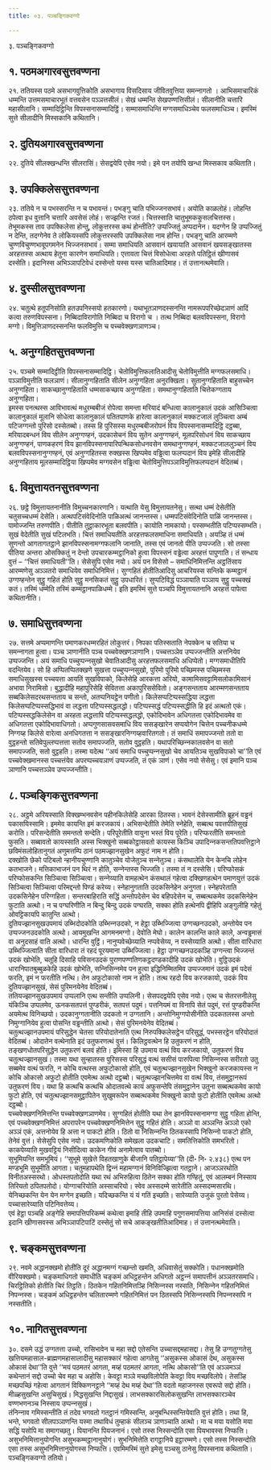 ```yaml
---
title: ०३. पञ्‍चङ्गिकवग्गो

---
```

३. पञ्‍चङ्गिकवग्गो  


## १. पठमअगारवसुत्तवण्णना

२१. ततियस्स पठमे असभागवुत्तिकोति असभागाय विसदिसाय जीवितवुत्तिया समन्‍नागतो । आभिसमाचारिकं धम्मन्ति उत्तमसमाचारभूतं वत्तवसेन पञ्‍ञत्तसीलं। सेखं धम्मन्ति सेखपण्णत्तिसीलं। सीलानीति चत्तारि महासीलानि। सम्मादिट्ठिन्ति विपस्सनासम्मादिट्ठिं। सम्मासमाधिन्ति मग्गसमाधिञ्‍चेव फलसमाधिञ्‍च। इमस्मिं सुत्ते सीलादीनि मिस्सकानि कथितानि।  


## २. दुतियअगारवसुत्तवण्णना

२२. दुतिये सीलक्खन्धन्ति सीलरासिं। सेसद्वयेपि एसेव नयो। इमे पन तयोपि खन्धा मिस्सकाव कथिताति।  


## ३. उपक्‍किलेससुत्तवण्णना

२३. ततिये न च पभस्सरन्ति न च पभावन्तं। पभङ्गु चाति पभिज्‍जनसभावं। अयोति काळलोहं। लोहन्ति ठपेत्वा इध वुत्तानि चत्तारि अवसेसं लोहं। सज्झन्ति रजतं। चित्तस्साति चातुभूमककुसलचित्तस्स। तेभूमकस्स ताव उपक्‍किलेसा होन्तु, लोकुत्तरस्स कथं होन्तीति? उप्पज्‍जितुं अप्पदानेन। यदग्गेन हि उप्पज्‍जितुं न देन्ति, तदग्गेनेव ते लोकियस्सपि लोकुत्तरस्सपि उपक्‍किलेसा नाम होन्ति। पभङ्गु चाति आरम्मणे चुण्णविचुण्णभावूपगमनेन भिज्‍जनसभावं। सम्मा समाधियति आसवानं खयायाति आसवानं खयसङ्खातस्स अरहत्तस्स अत्थाय हेतुना कारणेन समाधियति। एत्तावता चित्तं विसोधेत्वा अरहत्ते पतिट्ठितं खीणासवं दस्सेति। इदानिस्स अभिञ्‍ञापटिवेधं दस्सेन्तो यस्स यस्स चातिआदिमाह। तं उत्तानत्थमेवाति।  


## ४. दुस्सीलसुत्तवण्णना

२४. चतुत्थे हतूपनिसोति हतउपनिस्सयो हतकारणो। यथाभूतञाणदस्सनन्ति नामरूपपरिच्छेदञाणं आदिं कत्वा तरुणविपस्सना। निब्बिदाविरागोति निब्बिदा च विरागो च । तत्थ निब्बिदा बलवविपस्सना, विरागो मग्गो। विमुत्तिञाणदस्सनन्ति फलविमुत्ति च पच्‍चवेक्खणञाणञ्‍च।  


## ५. अनुग्गहितसुत्तवण्णना

२५. पञ्‍चमे सम्मादिट्ठीति विपस्सनासम्मादिट्ठि। चेतोविमुत्तिफलातिआदीसु चेतोविमुत्तीति मग्गफलसमाधि। पञ्‍ञाविमुत्तीति फलञाणं। सीलानुग्गहिताति सीलेन अनुग्गहिता अनुरक्खिता। सुतानुग्गहिताति बाहुसच्‍चेन अनुग्गहिता। साकच्छानुग्गहिताति धम्मसाकच्छाय अनुग्गहिता। समथानुग्गहिताति चित्तेकग्गताय अनुग्गहिता।  
इमस्स पनत्थस्स आविभावत्थं मधुरम्बबीजं रोपेत्वा समन्ता मरियादं बन्धित्वा कालानुकालं उदकं आसिञ्‍चित्वा कालानुकालं मूलानि सोधेत्वा कालानुकालं पतितपाणके हारेत्वा कालानुकालं मक्‍कटजालं लुञ्‍चित्वा अम्बं पटिजग्गन्तो पुरिसो दस्सेतब्बो। तस्स हि पुरिसस्स मधुरम्बबीजरोपनं विय विपस्सनासम्मादिट्ठि दट्ठब्बा, मरियादबन्धनं विय सीलेन अनुग्गण्हनं, उदकासेचनं विय सुतेन अनुग्गण्हनं, मूलपरिसोधनं विय साकच्छाय अनुग्गण्हनं, पाणकहरणं विय झानविपस्सनापारिपन्थिकसोधनवसेन समथानुग्गण्हनं, मक्‍कटजाललुञ्‍चनं विय बलवविपस्सनानुग्गण्हनं, एवं अनुग्गहितस्स रुक्खस्स खिप्पमेव वड्ढित्वा फलप्पदानं विय इमेहि सीलादीहि अनुग्गहिताय मूलसम्मादिट्ठिया खिप्पमेव मग्गवसेन वड्ढित्वा चेतोविमुत्तिपञ्‍ञाविमुत्तिफलप्पदानं वेदितब्बं।  


## ६. विमुत्तायतनसुत्तवण्णना

२६. छट्ठे विमुत्तायतनानीति विमुच्‍चनकारणानि। यत्थाति येसु विमुत्तायतनेसु। सत्था धम्मं देसेतीति चतुसच्‍चधम्मं देसेति। अत्थपटिसंवेदिनोति पाळिअत्थं जानन्तस्स। धम्मपटिसंवेदिनोति पाळिं जानन्तस्स। पामोज्‍जन्ति तरुणपीति। पीतीति तुट्ठाकारभूता बलवपीति। कायोति नामकायो। पस्सम्भतीति पटिप्पस्सम्भति। सुखं वेदेतीति सुखं पटिलभति। चित्तं समाधियतीति अरहत्तफलसमाधिना समाधियति। अयञ्हि तं धम्मं सुणन्तो आगतागतट्ठाने झानविपस्सनामग्गफलानि जानाति, तस्स एवं जानतो पीति उप्पज्‍जति। सो तस्सा पीतिया अन्तरा ओसक्‍कितुं न देन्तो उपचारकम्मट्ठानिको हुत्वा विपस्सनं वड्ढेत्वा अरहत्तं पापुणाति। तं सन्धाय वुत्तं – ‘‘चित्तं समाधियती’’ति। सेसेसुपि एसेव नयो। अयं पन विसेसो – समाधिनिमित्तन्ति अट्ठतिंसाय आरम्मणेसु अञ्‍ञतरो समाधियेव समाधिनिमित्तं। सुग्गहितं होतीतिआदिसु आचरियस्स सन्तिके कम्मट्ठानं उग्गण्हन्तेन सुट्ठु गहितं होति सुट्ठु मनसिकतं सुट्ठु उपधारितं। सुप्पटिविद्धं पञ्‍ञायाति पञ्‍ञाय सुट्ठु पच्‍चक्खं कतं। तस्मिं धम्मेति तस्मिं कम्मट्ठानपाळिधम्मे। इति इमस्मिं सुत्ते पञ्‍चपि विमुत्तायतनानि अरहत्तं पापेत्वा कथितानीति।  


## ७. समाधिसुत्तवण्णना

२७. सत्तमे अप्पमाणन्ति पमाणकरधम्मरहितं लोकुत्तरं। निपका पतिस्सताति नेपक्‍केन च सतिया च समन्‍नागता हुत्वा। पञ्‍च ञाणानीति पञ्‍च पच्‍चवेक्खणञाणानि। पच्‍चत्तञ्‍ञेव उप्पज्‍जन्तीति अत्तनियेव उप्पज्‍जन्ति। अयं समाधि पच्‍चुप्पन्‍नसुखो चेवातिआदीसु अरहत्तफलसमाधि अधिप्पेतो। मग्गसमाधीतिपि वदन्तियेव। सो हि अप्पितप्पितक्खणे सुखत्ता पच्‍चुप्पन्‍नसुखो, पुरिमो पुरिमो पच्छिमस्स पच्छिमस्स समाधिसुखस्स पच्‍चयत्ता आयतिं सुखविपाको, किलेसेहि आरकत्ता अरियो, कामामिसवट्टामिसलोकामिसानं अभावा निरामिसो। बुद्धादीहि महापुरिसेहि सेवितत्ता अकापुरिससेवितो। अङ्गसन्तताय आरम्मणसन्तताय सब्बकिलेसदरथसन्तताय च सन्तो, अतप्पनियट्ठेन पणीतो। किलेसप्पटिप्पस्सद्धिया लद्धत्ता किलेसप्पटिप्पस्सद्धिभावं वा लद्धत्ता पटिप्पस्सद्धलद्धो। पटिप्पस्सद्धं पटिप्पस्सद्धीति हि इदं अत्थतो एकं। पटिप्पस्सद्धकिलेसेन वा अरहता लद्धत्तापि पटिप्पस्सद्धलद्धो, एकोदिभावेन अधिगतत्ता एकोदिभावमेव वा अधिगतत्ता एकोदिभावाधिगतो। अप्पगुणसासवसमाधि विय ससङ्खारेन सप्पयोगेन चित्तेन पच्‍चनीकधम्मे निग्गय्ह किलेसे वारेत्वा अनधिगतत्ता न ससङ्खारनिग्गय्हवारितगतो। तं समाधिं समापज्‍जन्तो ततो वा वुट्ठहन्तो सतिवेपुल्‍लप्पत्तत्ता सतोव समापज्‍जति, सतोव वुट्ठहति। यथापरिच्छिन्‍नकालवसेन वा सतो समापज्‍जति, सतो वुट्ठहति। तस्मा यदेत्थ ‘‘अयं समाधि पच्‍चुप्पन्‍नसुखो चेव आयतिञ्‍च सुखविपाको चा’’ति एवं पच्‍चवेक्खमानस्स पच्‍चत्तंयेव अपरप्पच्‍चयञाणं उप्पज्‍जति, तं एकं ञाणं। एसेव नयो सेसेसु। एवं इमानि पञ्‍च ञाणानि पच्‍चत्तञ्‍ञेव उप्पज्‍जन्तीति।  


## ८. पञ्‍चङ्गिकसुत्तवण्णना

२८. अट्ठमे अरियस्साति विक्खम्भनवसेन पहीनकिलेसेहि आरका ठितस्स। भावनं देसेस्सामीति ब्रूहनं वड्ढनं पकासयिस्सामि। इममेव कायन्ति इमं करजकायं। अभिसन्देतीति तेमेति स्नेहेति, सब्बत्थ पवत्तपीतिसुखं करोति। परिसन्देतीति समन्ततो सन्देति। परिपूरेतीति वायुना भस्तं विय पूरेति। परिप्फरतीति समन्ततो फुसति। सब्बावतो कायस्साति अस्स भिक्खुनो सब्बकोट्ठासवतो कायस्स किञ्‍चि उपादिन्‍नकसन्ततिपवत्तिट्ठाने छविमंसलोहितानुगतं अणुमत्तम्पि ठानं पठमज्झानसुखेन अफुटं नाम न होति।  
दक्खोति छेको पटिबलो न्हानीयचुण्णानि कातुञ्‍चेव योजेतुञ्‍च सन्‍नेतुञ्‍च। कंसथालेति येन केनचि लोहेन कतभाजने। मत्तिकाभाजनं पन थिरं न होति, सन्‍नेन्तस्स भिज्‍जति। तस्मा तं न दस्सेसि। परिप्फोसकं परिप्फोसकन्ति सिञ्‍चित्वा सिञ्‍चित्वा। सन्‍नेय्याति वामहत्थेन कंसथालं गहेत्वा दक्खिणहत्थेन पमाणयुत्तं उदकं सिञ्‍चित्वा सिञ्‍चित्वा परिमद्दन्तो पिण्डं करेय्य। स्नेहानुगताति उदकसिनेहेन अनुगता। स्नेहपरेताति उदकसिनेहेन परिग्गहिता। सन्तरबाहिराति सद्धिं अन्तोपदेसेन चेव बहिपदेसेन च, सब्बत्थकमेव उदकसिनेहेन फुटाति अत्थो। न च पग्घरिणीति न बिन्दु बिन्दु उदकं पग्घरति, सक्‍का होति हत्थेनपि द्वीहिपि अङ्गुलीहि गहेतुं ओवट्टिकायपि कातुन्ति अत्थो।  
दुतियज्झानसुखउपमायं उब्भिदोदकोति उब्भिन्‍नउदको, न हेट्ठा उब्भिज्‍जित्वा उग्गच्छनउदको, अन्तोयेव पन उप्पज्‍जनउदकोति अत्थो। आयमुखन्ति आगमनमग्गो। देवोति मेघो। कालेन कालन्ति काले काले, अन्वड्ढमासं वा अनुदसाहं वाति अत्थो। धारन्ति वुट्ठिं। नानुप्पवेच्छेय्याति नप्पवेसेय्य, न वस्सेय्याति अत्थो। सीता वारिधारा उब्भिज्‍जित्वाति सीता वारिधारा तं रहदं पूरयमाना उब्भिज्‍जित्वा। हेट्ठा उग्गच्छनउदकञ्हि उग्गन्त्वा भिज्‍जन्तं उदकं खोभेति, चतूहि दिसाहि पविसनउदकं पुराणपण्णतिणकट्ठदण्डकादीहि उदकं खोभेति। वुट्ठिउदकं धारानिपातबुब्बुळकेहि उदकं खोभेति, सन्‍निसिन्‍नमेव पन हुत्वा इद्धिनिम्मितमिव उप्पज्‍जमानं उदकं इमं पदेसं फरति, इमं न फरतीति नत्थि। तेन अफुटोकासो नाम न होति। तत्थ रहदो विय करजकायो, उदकं विय दुतियज्झानसुखं, सेसं पुरिमनयेनेव वेदितब्बं।  
ततियज्झानसुखउपमायं उप्पलानि एत्थ सन्तीति उप्पलिनी। सेसपदद्वयेपि एसेव नयो। एत्थ च सेतरत्तनीलेसु यंकिञ्‍चि उप्पलमेव, ऊनकसतपत्तं पुण्डरीकं, सतपत्तं पदुमं। पत्तनियमं वा विनापि सेतं पदुमं, रत्तं पुण्डरीकन्ति अयमेत्थ विनिच्छयो। उदकानुग्गतानीति उदकतो न उग्गतानि। अन्तोनिमुग्गपोसीनीति उदकतलस्स अन्तो निमुग्गानियेव हुत्वा पोसन्ति वड्ढन्तीति अत्थो। सेसं पुरिमनयेनेव वेदितब्बं।  
चतुत्थज्झानउपमायं परिसुद्धेन चेतसा परियोदातेनाति एत्थ निरुपक्‍किलेसट्ठेन परिसुद्धं, पभस्सरट्ठेन परियोदातं वेदितब्बं। ओदातेन वत्थेनाति इदं उतुफरणत्थं वुत्तं। किलिट्ठवत्थेन हि उतुफरणं न होति, तङ्खणधोतपरिसुद्धेन उतुफरणं बलवं होति। इमिस्सा हि उपमाय वत्थं विय करजकायो, उतुफरणं विय चतुत्थज्झानसुखं। तस्मा यथा सुन्हातस्स पुरिसस्स परिसुद्धं वत्थं ससीसं पारुपित्वा निसिन्‍नस्स सरीरतो उतु सब्बमेव वत्थं फरति, न कोचि वत्थस्स अफुटोकासो होति, एवं चतुत्थज्झानसुखेन भिक्खुनो करजकायस्स न कोचि ओकासो अफुटो होतीति एवमेत्थ अत्थो दट्ठब्बो। चतुत्थज्झानचित्तमेव वा वत्थं विय, तंसमुट्ठानरूपं उतुफरणं विय। यथा हि कत्थचि कत्थचि ओदातवत्थे कायं अफुसन्तेपि तंसमुट्ठानेन उतुना सब्बत्थकमेव कायो फुटो होति, एवं चतुत्थज्झानसमुट्ठापितेन सुखुमरूपेन सब्बत्थकमेव भिक्खुनो कायो फुटो होतीति एवमेत्थ अत्थो दट्ठब्बो।  
पच्‍चवेक्खणनिमित्तन्ति पच्‍चवेक्खणञाणमेव। सुग्गहितं होतीति यथा तेन झानविपस्सनामग्गा सुट्ठु गहिता होन्ति, एवं पच्‍चवेक्खणनिमित्तं अपरापरेन पच्‍चवेक्खणनिमित्तेन सुट्ठु गहितं होति। अञ्‍ञो वा अञ्‍ञन्ति अञ्‍ञो एको अञ्‍ञं एकं, अत्तनोयेव हि अत्ता न पाकटो होति। ठितो वा निसिन्‍नन्ति ठितकस्सापि निसिन्‍नो पाकटो होति, तेनेवं वुत्तं। सेसेसुपि एसेव नयो। उदकमणिकोति समेखला उदकचाटि। समतित्तिकोति समभरितो। काकपेय्याति मुखवट्टियं निसीदित्वा काकेन गीवं अनामेत्वाव पातब्बो।  
सुभूमियन्ति समभूमियं। ‘‘सुभूमे सुखेत्ते विहतखाणुके बीजानि पतिट्ठापेय्या’’ति (दी॰ नि॰ २.४३८) एत्थ पन मण्डभूमि सुभूमीति आगता। चतुमहापथेति द्विन्‍नं महामग्गानं विनिविज्झित्वा गतट्ठाने। आजञ्‍ञरथोति विनीतअस्सरथो। ओधस्तपतोदोति यथा रथं अभिरुहित्वा ठितेन सक्‍का होति गण्हितुं, एवं आलम्बनं निस्साय तिरियतो ठपितपतोदो। योग्गाचरियोति अस्साचरियो। स्वेव अस्सदम्मे सारेतीति अस्सदम्मसारथि। येनिच्छकन्ति येन येन मग्गेन इच्छति। यदिच्छकन्ति यं यं गतिं इच्छति। सारेय्याति उजुकं पुरतो पेसेय्य। पच्‍चासारेय्याति पटिनिवत्तेय्य।  
एवं हेट्ठा पञ्‍चहि अङ्गेहि समापत्तिपरिकम्मं कथेत्वा इमाहि तीहि उपमाहि पगुणसमापत्तिया आनिसंसं दस्सेत्वा इदानि खीणासवस्स अभिञ्‍ञापटिपाटिं दस्सेतुं सो सचे आकङ्खतीतिआदिमाह। तं उत्तानत्थमेवाति।  


## ९. चङ्कमसुत्तवण्णना

२९. नवमे अद्धानक्खमो होतीति दूरं अद्धानमग्गं गच्छन्तो खमति, अधिवासेतुं सक्‍कोति। पधानक्खमोति वीरियक्खमो। चङ्कमाधिगतो समाधीति चङ्कमं अधिट्ठहन्तेन अधिगतो अट्ठन्‍नं समापत्तीनं अञ्‍ञतरसमाधि। चिरट्ठितिको होतीति चिरं तिट्ठति। ठितकेन गहितनिमित्तञ्हि निसिन्‍नस्स नस्सति, निसिन्‍नेन गहितनिमित्तं निपन्‍नस्स। चङ्कमं अधिट्ठहन्तेन चलितारम्मणे गहितनिमित्तं पन ठितस्सपि निसिन्‍नस्सपि निपन्‍नस्सपि न नस्सतीति।  


## १०. नागितसुत्तवण्णना

३०. दसमे उद्धं उग्गतत्ता उच्‍चो, रासिभावेन च महा सद्दो एतेसन्ति उच्‍चासद्दमहासद्दा। तेसु हि उग्गतुग्गतेसु खत्तियमहासाल-ब्राह्मणमहासालादीसु महासक्‍कारं गहेत्वा आगतेसु ‘‘असुकस्स ओकासं देथ, असुकस्स ओकासं देथा’’ति वुत्ते ‘‘मयं पठमतरं आगता, मय्हं पठमतरं आगता, नत्थि ओकासो’’ति एवं अञ्‍ञमञ्‍ञं कथेन्तानं सद्दो उच्‍चो चेव महा च अहोसि। केवट्टा मञ्‍ञे मच्छविलोपेति केवट्टा विय मच्छविलोपे। तेसञ्हि मच्छपच्छिं गहेत्वा आगतानं विक्‍किणनट्ठाने ‘‘मय्हं देथ मय्हं देथा’’ति वदतो महाजनस्स एवरूपो सद्दो होति। मीळ्हसुखन्ति असुचिसुखं। मिद्धसुखन्ति निद्दासुखं। लाभसक्‍कारसिलोकसुखन्ति लाभसक्‍कारञ्‍चेव वण्णभणनञ्‍च निस्साय उप्पन्‍नसुखं।  
तंनिन्‍नाव गमिस्सन्तीति तं तदेव भगवतो गतट्ठानं गमिस्सन्ति, अनुबन्धिस्सन्तियेवाति वुत्तं होति। तथा हि, भन्ते, भगवतो सीलपञ्‍ञाणन्ति यस्मा तथाविधं तुम्हाकं सीलञ्‍च ञाणञ्‍चाति अत्थो। मा च मया यसोति मया सद्धिं यसोपि मा समागच्छतु। पियानन्ति पियजनानं। एसो तस्स निस्सन्दोति एसा पियभावस्स निप्फत्ति। असुभनिमित्तानुयोगन्ति असुभकम्मट्ठानानुयोगं। सुभनिमित्तेति रागट्ठानिये इट्ठारम्मणे। एसो तस्स निस्सन्दोति एसा तस्स असुभनिमित्तानुयोगस्स निप्फत्ति। एवमिमस्मिं सुत्ते इमेसु पञ्‍चसु ठानेसु विपस्सनाव कथिताति।  
पञ्‍चङ्गिकवग्गो ततियो।  